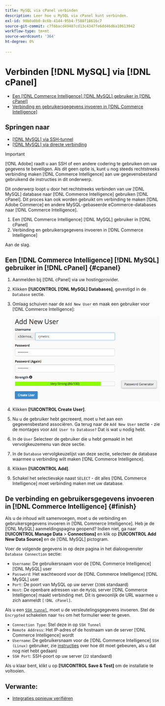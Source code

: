 ```yaml
---
title: MySQL via cPanel verbinden
description: Leer hoe u MySQL via cPanel kunt verbinden.
exl-id: 90b0a0b0-8c6b-4144-95b4-f588f18616c7
source-git-commit: c7f6bacd49487cd13c4347fe6dd46d6a10613942
workflow-type: tm+mt
source-wordcount: '364'
ht-degree: 0%

---
```


# Verbinden [!DNL MySQL] via [!DNL cPanel]

* [Een [!DNL Commerce Intelligence] [!DNL MySQL] gebruiker in [!DNL cPanel]](#cpanel)
* [Verbinding en gebruikersgegevens invoeren in [!DNL Commerce Intelligence]](#finish)

## Springen naar

* [[!DNL MySQL] via SSH-tunnel](../integrations/mysql-via-ssh-tunnel.md)
* [[!DNL MySQL] via directe verbinding](../integrations/mysql-via-a-direct-connection.md)

>[!IMPORTANT]
>
>[!DNL Adobe] raadt u aan SSH of een andere codering te gebruiken om uw gegevens te beveiligen. Als dit geen optie is, kunt u nog steeds rechtstreeks verbinding maken [!DNL Commerce Intelligence] aan uw gegevensbestand gebruikend de instructies in dit onderwerp.

Dit onderwerp loopt u door het rechtstreeks verbinden van uw [!DNL MySQL] database naar [!DNL Commerce Intelligence] gebruiken [!DNL cPanel]. Dit proces kan ook worden gebruikt om verbinding te maken [!DNL Adobe Commerce] en andere MySQL-gebaseerde eCommerce-databases naar [!DNL Commerce Intelligence].

1. Een [!DNL Commerce Intelligence] [!DNL MySQL] gebruiker in [!DNL cPanel]
1. Verbinding en gebruikersgegevens invoeren in [!DNL Commerce Intelligence]

Aan de slag.

## Een [!DNL Commerce Intelligence] [!DNL MySQL] gebruiker in [!DNL cPanel] {#cpanel}

1. Aanmelden bij [!DNL cPanel] via uw hostingprovider.
1. Klikken **[!UICONTROL [!DNL MySQL] Databases]**, gevestigd in de `Database` sectie.
1. Omlaag schuiven naar de `Add New User` en maak een gebruiker voor [!DNL Commerce Intelligence]:

   ![](../../../assets/create-mbi-mysql-user-cpanel.png)

1. Klikken **[!UICONTROL Create User]**.
1. Nu u de gebruiker hebt gecreeerd, moet u het aan een gegevensbestand associëren. Ga terug naar de `Add New User` sectie - zie de montages voor `Add User to Database?` Dat is wat u nodig hebt.
1. In de `User` Selecteer de gebruiker die u hebt gemaakt in het vervolgkeuzemenu van deze sectie.
1. In de `Database` vervolgkeuzelijst van deze sectie, selecteer de database waarmee u verbinding wilt maken [!DNL Commerce Intelligence].
1. Klikken **[!UICONTROL Add]**.
1. Schakel het selectievakje naast `SELECT` - dit alles [!DNL Commerce Intelligence] moet verbinding maken met uw database.

## De verbinding en gebruikersgegevens invoeren in [!DNL Commerce Intelligence] {#finish}

Als u de inhoud wilt samenvoegen, moet u de verbinding en gebruikersgegevens invoeren in [!DNL Commerce Intelligence]. Heb je de [!DNL MySQL] aanmeldingspagina geopend? Indien niet, ga naar **[!UICONTROL Manage Data** > **Connections]** en klik op **[!UICONTROL Add New Data Source]** en de [!DNL MySQL] pictogram.

Voer de volgende gegevens in op deze pagina in het dialoogvenster `Database Connection` sectie:

* `Username`: De gebruikersnaam voor de [!DNL Commerce Intelligence] [!DNL MySQL] user
* `Password`: Het wachtwoord voor de [!DNL Commerce Intelligence] [!DNL MySQL] user
* `Port`: De poort van MySQL op uw server (`3306` standaard)
* `Host`: De openbare adressen van de `MySQL` server [!DNL Commerce Intelligence] maakt verbinding met. Dit is gewoonlijk de URL waarmee u zich aanmeldt `[!DNL cPanel]`.

Als u een [`SSH tunnel`](../integrations/mysql-via-ssh-tunnel.md), moet u de versleutelingsgegevens invoeren. Stel de `Encrypted` schakelen naar `Yes` om het formulier weer te geven.

* `Connection Type`: Stel deze in op `SSH Tunnel`
* `Remote Address`: Het IP-adres of de hostnaam van de server [!DNL Commerce Intelligence] wordt
* `Username`: De gebruikersnaam voor de [!DNL Commerce Intelligence] `SSH (Linux)` gebruiker, zie [instructies](../../../data-analyst/importing-data/integrations/mysql-via-ssh-tunnel.md) over hoe dit moet gebeuren, als u dat nog niet hebt gedaan)
* `SSH Port`: SSH-poort op uw server (`22` standaard)

Als u klaar bent, klikt u op **[!UICONTROL Save & Test]** om de installatie te voltooien.

## Verwante:

* [Integraties opnieuw verifiëren](https://experienceleague.adobe.com/docs/commerce-knowledge-base/kb/how-to/mbi-reauthenticating-integrations.html)
